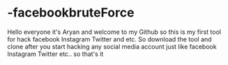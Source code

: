 # -facebookbruteForce
Hello everyone it's Aryan and welcome to my Github so this is my first tool for hack facebook Instagram Twitter and etc. So download the tool and clone after you start hacking any social media account just like facebook Instagram Twitter etc.. so that's it
